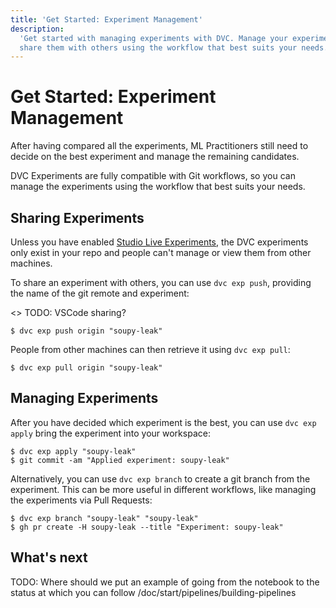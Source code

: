 ```yaml
---
title: 'Get Started: Experiment Management'
description:
  'Get started with managing experiments with DVC. Manage your experiments and
  share them with others using the workflow that best suits your needs.'
---
```


# Get Started: Experiment Management

After having compared all the experiments, ML Practitioners still need to decide
on the best experiment and manage the remaining candidates.

<abbr>DVC Experiments</abbr> are fully compatible with Git workflows, so you can
manage the experiments using the workflow that best suits your needs.

## Sharing Experiments

Unless you have enabled
[Studio Live Experiments](/doc/studio/user-guide/projects-and-experiments/live-metrics-and-plots),
the DVC experiments only exist in your repo and people can't manage or view them
from other machines.

To share an experiment with others, you can use `dvc exp push`, providing the
name of the git remote and experiment:

<> TODO: VSCode sharing?

```cli
$ dvc exp push origin "soupy-leak"
```

People from other machines can then retrieve it using `dvc exp pull`:

```cli
$ dvc exp pull origin "soupy-leak"
```

## Managing Experiments

After you have decided which experiment is the best, you can use `dvc exp apply`
bring the experiment into your <abbr>workspace</abbr>:

```cli
$ dvc exp apply "soupy-leak"
$ git commit -am "Applied experiment: soupy-leak"
```

Alternatively, you can use `dvc exp branch` to create a git branch from the
experiment. This can be more useful in different workflows, like managing the
experiments via Pull Requests:

```cli
$ dvc exp branch "soupy-leak" "soupy-leak"
$ gh pr create -H soupy-leak --title "Experiment: soupy-leak"
```

## What's next

TODO: Where should we put an example of going from the notebook to the status at
which you can follow /doc/start/pipelines/building-pipelines
